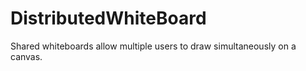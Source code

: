 # DistributedWhiteBoard
Shared whiteboards allow multiple users to draw simultaneously on a canvas.
